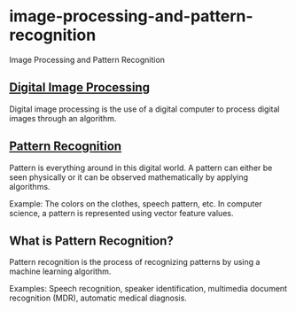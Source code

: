 # image-processing-and-pattern-recognition
Image Processing and Pattern Recognition

## [Digital Image Processing](IPPR/DIP)
Digital image processing is the use of a digital computer to process digital images through an algorithm.

## [Pattern Recognition](IPPR/PatternRecognition)
Pattern is everything around in this digital world. A pattern can either be seen physically or it can be observed mathematically by applying algorithms. 

Example: The colors on the clothes, speech pattern, etc. In computer science, a pattern is represented using vector feature values. 

## What is Pattern Recognition? 

Pattern recognition is the process of recognizing patterns by using a machine learning algorithm. 

Examples: Speech recognition, speaker identification, multimedia document recognition (MDR), automatic medical diagnosis. 